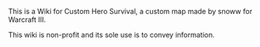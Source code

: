 This is a Wiki for Custom Hero Survival, a custom map made by snoww for Warcraft III.

This wiki is non-profit and its sole use is to convey information.
